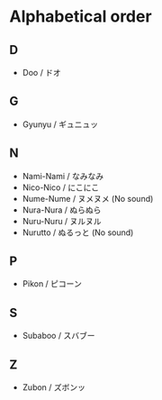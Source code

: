 # Alphabetical order

## D

- Doo / ドオ

## G

- Gyunyu / ギュニュッ

## N

- Nami-Nami / なみなみ
- Nico-Nico / にこにこ
- Nume-Nume / ヌメヌメ (No sound)
- Nura-Nura / ぬらぬら
- Nuru-Nuru / ヌルヌル
- Nurutto / ぬるっと (No sound)

## P

- Pikon / ピコーン

## S

- Subaboo / スバブー

## Z

- Zubon / ズボンッ